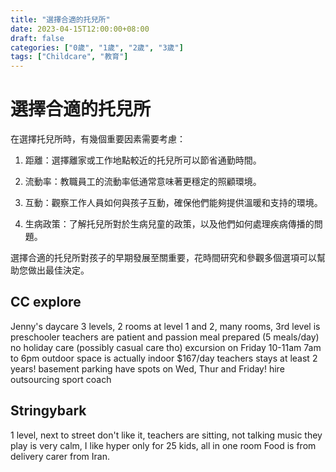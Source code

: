 ```yaml
---
title: "選擇合適的托兒所"
date: 2023-04-15T12:00:00+08:00
draft: false
categories: ["0歲", "1歲", "2歲", "3歲"]
tags: ["Childcare", "教育"]
---
```


# 選擇合適的托兒所

在選擇托兒所時，有幾個重要因素需要考慮：

1. 距離：選擇離家或工作地點較近的托兒所可以節省通勤時間。

2. 流動率：教職員工的流動率低通常意味著更穩定的照顧環境。

3. 互動：觀察工作人員如何與孩子互動，確保他們能夠提供溫暖和支持的環境。

4. 生病政策：了解托兒所對於生病兒童的政策，以及他們如何處理疾病傳播的問題。

選擇合適的托兒所對孩子的早期發展至關重要，花時間研究和參觀多個選項可以幫助您做出最佳決定。


## CC explore

Jenny's daycare
3 levels, 2 rooms at level 1 and 2, many rooms, 3rd level is preschooler
teachers are patient and passion
meal prepared (5 meals/day)
no holiday care (possibly casual care tho)
excursion on Friday 10-11am
7am to 6pm
outdoor space is actually indoor
$167/day
teachers stays at least 2 years!
basement parking
have spots on Wed, Thur and Friday!
hire outsourcing sport coach

## Stringybark

1 level, next to street
don't like it, teachers are sitting, not talking
music they play is very calm, I like hyper
only for 25 kids, all in one room
Food is from delivery
carer from Iran.
